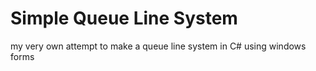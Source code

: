 # Simple Queue Line System

my very own attempt to make a queue line system in C# using windows forms
